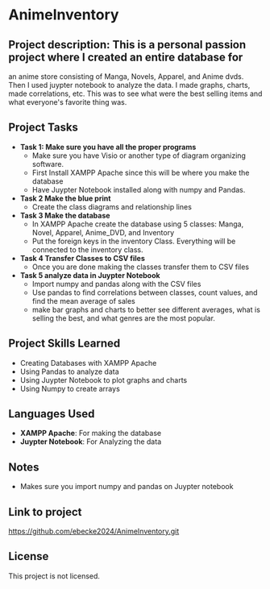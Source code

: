 # AnimeInventory

## Project description: This is a personal passion project where I created an entire database for
an anime store consisting of Manga, Novels, Apparel, and Anime dvds. Then I used juypter notebook 
to analyze the data. I made graphs, charts, made correlations, etc. This was to see what were the best 
selling items and what everyone's favorite thing was. 

## Project Tasks
- **Task 1: Make sure you have all the proper programs**
  - Make sure you have Visio or another type of diagram organizing software. 
  - First Install XAMPP Apache since this will be where you make the database
  - Have Juypter Notebook installed along with numpy and Pandas. 
- **Task 2 Make the blue print**
  - Create the class diagrams and relationship lines 
- **Task 3 Make the database**
  - In XAMPP Apache create the database using 5 classes: Manga, Novel, Apparel, Anime_DVD, and Inventory
  - Put the foreign keys in the inventory Class. Everything will be connected to the inventory class. 
- **Task 4 Transfer Classes to CSV files** 
  - Once you are done making the classes transfer them to CSV files
- **Task 5 analyze data in Juypter Notebook**
  - Import numpy and pandas along with the CSV files
  - Use pandas to find correlations between classes, count values, and find the mean average of sales
  - make bar graphs and charts to better see different averages, what is selling the best, and what genres 
    are the most popular. 

## Project Skills Learned
  - Creating Databases with XAMPP Apache
  - Using Pandas to analyze data
  - Using Juypter Notebook to plot graphs and charts
  - Using Numpy to create arrays

## Languages Used 
  - **XAMPP Apache**: For making the database
  - **Juypter Notebook**: For Analyzing the data

## Notes
  - Makes sure you import numpy and pandas on Juypter notebook

## Link to project
https://github.com/ebecke2024/AnimeInventory.git

## License
This project is not licensed. 
